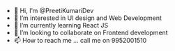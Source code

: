 - 👋 Hi, I’m @PreetiKumariDev
- 👀 I’m interested in UI design and Web Development
- 🌱 I’m currently learning React JS
- 💞️ I’m looking to collaborate on Frontend development
- 📫 How to reach me ... call me on 9952001510

<!---
PreetiKumariDev/PreetiKumariDev is a ✨ special ✨ repository because its `README.md` (this file) appears on your GitHub profile.
You can click the Preview link to take a look at your changes.
--->
